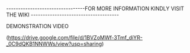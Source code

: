 ---------------------------------FOR MORE INFORMATION KINDLY VISIT THE WIKI -------------------------------------

DEMONSTRATION VIDEO 

(https://drive.google.com/file/d/1BVZoMWf-3Tmf_diYR-_0C9dQKB1NNWWs/view?usp=sharing)
